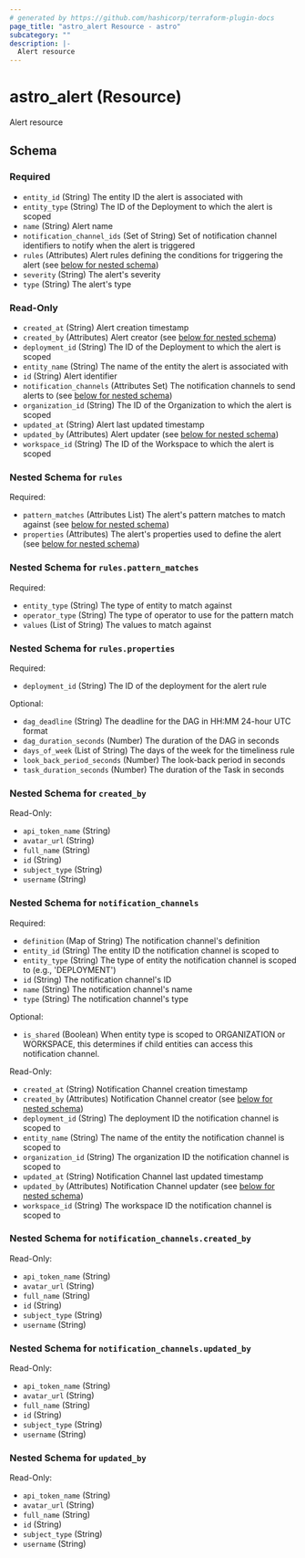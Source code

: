 ```yaml
---
# generated by https://github.com/hashicorp/terraform-plugin-docs
page_title: "astro_alert Resource - astro"
subcategory: ""
description: |-
  Alert resource
---
```


# astro_alert (Resource)

Alert resource



<!-- schema generated by tfplugindocs -->
## Schema

### Required

- `entity_id` (String) The entity ID the alert is associated with
- `entity_type` (String) The ID of the Deployment to which the alert is scoped
- `name` (String) Alert name
- `notification_channel_ids` (Set of String) Set of notification channel identifiers to notify when the alert is triggered
- `rules` (Attributes) Alert rules defining the conditions for triggering the alert (see [below for nested schema](#nestedatt--rules))
- `severity` (String) The alert's severity
- `type` (String) The alert's type

### Read-Only

- `created_at` (String) Alert creation timestamp
- `created_by` (Attributes) Alert creator (see [below for nested schema](#nestedatt--created_by))
- `deployment_id` (String) The ID of the Deployment to which the alert is scoped
- `entity_name` (String) The name of the entity the alert is associated with
- `id` (String) Alert identifier
- `notification_channels` (Attributes Set) The notification channels to send alerts to (see [below for nested schema](#nestedatt--notification_channels))
- `organization_id` (String) The ID of the Organization to which the alert is scoped
- `updated_at` (String) Alert last updated timestamp
- `updated_by` (Attributes) Alert updater (see [below for nested schema](#nestedatt--updated_by))
- `workspace_id` (String) The ID of the Workspace to which the alert is scoped

<a id="nestedatt--rules"></a>
### Nested Schema for `rules`

Required:

- `pattern_matches` (Attributes List) The alert's pattern matches to match against (see [below for nested schema](#nestedatt--rules--pattern_matches))
- `properties` (Attributes) The alert's properties used to define the alert (see [below for nested schema](#nestedatt--rules--properties))

<a id="nestedatt--rules--pattern_matches"></a>
### Nested Schema for `rules.pattern_matches`

Required:

- `entity_type` (String) The type of entity to match against
- `operator_type` (String) The type of operator to use for the pattern match
- `values` (List of String) The values to match against


<a id="nestedatt--rules--properties"></a>
### Nested Schema for `rules.properties`

Required:

- `deployment_id` (String) The ID of the deployment for the alert rule

Optional:

- `dag_deadline` (String) The deadline for the DAG in HH:MM 24-hour UTC format
- `dag_duration_seconds` (Number) The duration of the DAG in seconds
- `days_of_week` (List of String) The days of the week for the timeliness rule
- `look_back_period_seconds` (Number) The look-back period in seconds
- `task_duration_seconds` (Number) The duration of the Task in seconds



<a id="nestedatt--created_by"></a>
### Nested Schema for `created_by`

Read-Only:

- `api_token_name` (String)
- `avatar_url` (String)
- `full_name` (String)
- `id` (String)
- `subject_type` (String)
- `username` (String)


<a id="nestedatt--notification_channels"></a>
### Nested Schema for `notification_channels`

Required:

- `definition` (Map of String) The notification channel's definition
- `entity_id` (String) The entity ID the notification channel is scoped to
- `entity_type` (String) The type of entity the notification channel is scoped to (e.g., 'DEPLOYMENT')
- `id` (String) The notification channel's ID
- `name` (String) The notification channel's name
- `type` (String) The notification channel's type

Optional:

- `is_shared` (Boolean) When entity type is scoped to ORGANIZATION or WORKSPACE, this determines if child entities can access this notification channel.

Read-Only:

- `created_at` (String) Notification Channel creation timestamp
- `created_by` (Attributes) Notification Channel creator (see [below for nested schema](#nestedatt--notification_channels--created_by))
- `deployment_id` (String) The deployment ID the notification channel is scoped to
- `entity_name` (String) The name of the entity the notification channel is scoped to
- `organization_id` (String) The organization ID the notification channel is scoped to
- `updated_at` (String) Notification Channel last updated timestamp
- `updated_by` (Attributes) Notification Channel updater (see [below for nested schema](#nestedatt--notification_channels--updated_by))
- `workspace_id` (String) The workspace ID the notification channel is scoped to

<a id="nestedatt--notification_channels--created_by"></a>
### Nested Schema for `notification_channels.created_by`

Read-Only:

- `api_token_name` (String)
- `avatar_url` (String)
- `full_name` (String)
- `id` (String)
- `subject_type` (String)
- `username` (String)


<a id="nestedatt--notification_channels--updated_by"></a>
### Nested Schema for `notification_channels.updated_by`

Read-Only:

- `api_token_name` (String)
- `avatar_url` (String)
- `full_name` (String)
- `id` (String)
- `subject_type` (String)
- `username` (String)



<a id="nestedatt--updated_by"></a>
### Nested Schema for `updated_by`

Read-Only:

- `api_token_name` (String)
- `avatar_url` (String)
- `full_name` (String)
- `id` (String)
- `subject_type` (String)
- `username` (String)

